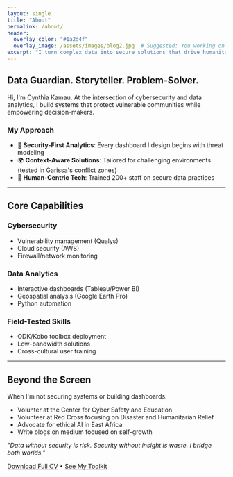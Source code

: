 ```yaml
---
layout: single
title: "About"
permalink: /about/
header:
  overlay_color: "#1a2d4f"
  overlay_image: /assets/images/blog2.jpg  # Suggested: You working on a dashboard or secure server
excerpt: "I turn complex data into secure solutions that drive humanitarian impact."
---
```


## **Data Guardian. Storyteller. Problem-Solver.**

Hi, I'm Cynthia Kamau. At the intersection of cybersecurity and data analytics, I build systems that protect vulnerable communities while empowering decision-makers.

### **My Approach**
- 🔐 **Security-First Analytics**: Every dashboard I design begins with threat modeling
- 🌍 **Context-Aware Solutions**: Tailored for challenging environments (tested in Garissa's conflict zones)
- 🤝 **Human-Centric Tech**: Trained 200+ staff on secure data practices


---

## **Core Capabilities**


### **Cybersecurity**
- Vulnerability management (Qualys)
- Cloud security (AWS)
- Firewall/network monitoring

### **Data Analytics**
- Interactive dashboards (Tableau/Power BI)
- Geospatial analysis (Google Earth Pro)
- Python automation

### **Field-Tested Skills**
- ODK/Kobo toolbox deployment
- Low-bandwidth solutions
- Cross-cultural user training

---

## **Beyond the Screen**
When I'm not securing systems or building dashboards:
- Volunter at the Center for Cyber Safety and Education
- Volunteer at Red Cross focusing on Disaster and Humanitarian Relief 
- Advocate for ethical AI in East Africa
- Write blogs on medium focused on self-growth

*"Data without security is risk. Security without insight is waste. I bridge both worlds."*

[Download Full CV](#) • [See My Toolkit](#)  <!-- Link to resume PDF and skills page -->
